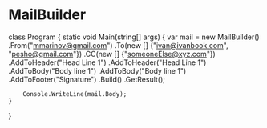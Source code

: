 # MailBuilder

class Program
{
    static void Main(string[] args)
    {
        var mail = new MailBuilder()
            .From("mmarinov@gmail.com")
            .To(new [] {"ivan@ivanbook.com", "pesho@gmail.com"})
            .CC(new [] {"someoneElse@xyz.com"})
            .AddToHeader("Head Line 1")
            .AddToHeader("Head Line 1")
            .AddToBody("Body line 1")
            .AddToBody("Body line 1")
            .AddToFooter("Signature")
            .Build()
            .GetResult();

        Console.WriteLine(mail.Body);
    }
}

